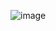 ![image](https://user-images.githubusercontent.com/44756128/113496481-94243f80-94bf-11eb-94af-d91d263ba021.png)

